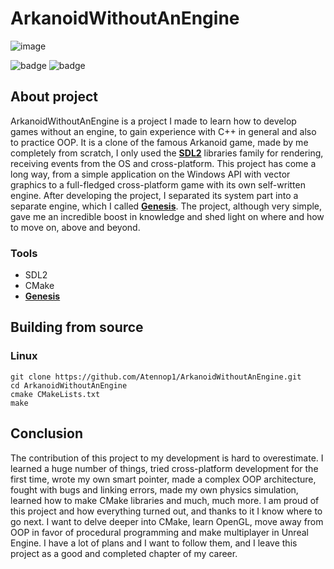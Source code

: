# ArkanoidWithoutAnEngine
![image](https://github.com/user-attachments/assets/0391082d-6a4d-42ec-97e2-7031ed48047c)

![badge](https://img.shields.io/static/v1?label=Language&message=C%2b%2b&color=blue&style=for-the-badge)
![badge](https://img.shields.io/static/v1?label=Platform&message=Windows/Linux&color=red&style=for-the-badge)

## About project
ArkanoidWithoutAnEngine is a project I made to learn how to develop games without an engine, to gain experience with C++ in general and also to practice OOP. It is a clone of the famous Arkanoid game, made by me completely from scratch, I only used the [**SDL2**](https://github.com/libsdl-org/SDL) libraries family for rendering, receiving events from the OS and cross-platform. This project has come a long way, from a simple application on the Windows API with vector graphics to a full-fledged cross-platform game with its own self-written engine. After developing the project, I separated its system part into a separate engine, which I called [**Genesis**](https://github.com/Atennop1/Genesis). The project, although very simple, gave me an incredible boost in knowledge and shed light on where and how to move on, above and beyond.

### Tools
- SDL2
- CMake
- [**Genesis**](https://github.com/Atennop1/Genesis)

## Building from source
### Linux
```
git clone https://github.com/Atennop1/ArkanoidWithoutAnEngine.git
cd ArkanoidWithoutAnEngine
cmake CMakeLists.txt 
make
```

## Conclusion
The contribution of this project to my development is hard to overestimate. I learned a huge number of things, tried cross-platform development for the first time, wrote my own smart pointer, made a complex OOP architecture, fought with bugs and linking errors, made my own physics simulation, learned how to make CMake libraries and much, much more. I am proud of this project and how everything turned out, and thanks to it I know where to go next. I want to delve deeper into CMake, learn OpenGL, move away from OOP in favor of procedural programming and make multiplayer in Unreal Engine. I have a lot of plans and I want to follow them, and I leave this project as a good and completed chapter of my career.
